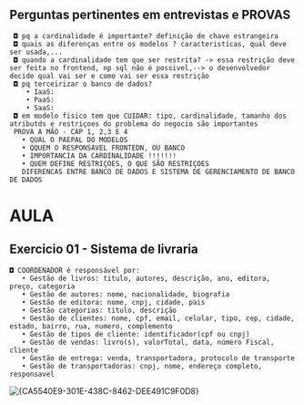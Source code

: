 ## Perguntas pertinentes em entrevistas e PROVAS
  
     ◘ pq a cardinalidade é importante? definição de chave estrangeira
     ◘ quais as diferenças entre os modelos ? caracteristicas, qual deve ser usada,...
     ◘ quando a cardinalidade tem que ser restrita? -> essa restrição deve ser feita no frontend, np sql não é possivel,--> o desenvolvedor decide qual vai ser e como vai ser essa restrição
     ◘ pq terceirizar o banco de dados?
        • IaaS:
        • PaaS:
        • SaaS: 
     ◘ em modelo fisico tem que CUIDAR: tipo, cardinalidade, tamanho dos atributds e restriçoes do problema do negocio são importantes 
     PROVA A MÃO - CAP 1, 2,3 E 4
       • QUAL O PAEPAL DO MODELOS
       • QQUEM O RESPONSAVEL FRONTEDN, OU BANCO
       • IMPORTANCIA DA CARDINALIDADE !!!!!!!
       • QUEM DEFINE RESTRIÇOES, O QUE SÃO RESTRIÇOES 
       DIFERENCAS ENTRE BANCO DE DADOS E SISTEMA DE GERENCIAMENTO DE BANCO DE DADOS 

# AULA
## Exercicio 01 - Sistema de livraria

    ◘ COORDENADOR é responsável por:
       • Gestão de livros: titulo, autores, descrição, ano, editora, preço, categoria
       • Gestão de autores: nome, nacionalidade, biografia
       • Gestão de editora: nome, cnpj, cidade, pais
       • Gestão categorias: titulo, descrição
       • Gestão de clientes: nome, cpf, email, celular, tipo, cep, cidade, estado, bairro, rua, numero, complemento
       • Gestão de tipos de cliente: identificador(cpf ou cnpj)
       • Gestão de vendas: livro(s), valorTotal, data, número Fiscal, cliente
       • Gestão de entrega: venda, transportadora, protocolo de transporte
       • Gestão de transportadoras: cnpj, nome, endereço completo, responsavel
       

![{CA5540E9-301E-438C-8462-DEE491C9F0D8}](https://github.com/user-attachments/assets/457fc466-6dc5-4d82-96ee-e401d9bd643c)




    
